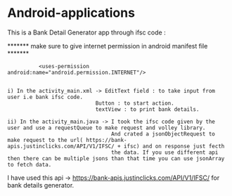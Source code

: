 # Android-applications

This is a Bank Detail Generator app through ifsc code :

******* make sure to give internet permission in android manifest file *******

              <uses-permission android:name="android.permission.INTERNET"/>
              

    i) In the activity_main.xml -> EditText field : to take input from user i.e bank ifsc code.
                                Button : to start action.
                                textView : to print bank details.
                                
    ii) In the activity_main.java -> I took the ifsc code given by the user and use a requestQueue to make request and volley library.
                                     And crated a jsonObjectRequest to make request to the url( https://bank-apis.justinclicks.com/API/V1/IFSC/ + ifsc) and on response just fecth 
                                     the data. If you use different api then there can be multiple jsons than that time you can use jsonArray to fetch data.
                                     
                                     
I have used this api -> https://bank-apis.justinclicks.com/API/V1/IFSC/ for bank details generator.
                                 
                                 
